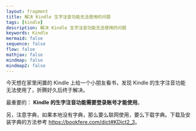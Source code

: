 ```yaml
---
layout: fragment
title: 解决 Kindle 生字注音功能无法使用的问题
tags: [kindle]
description: 解决 Kindle 生字注音功能无法使用的问题
keywords: Kindle
mermaid: false
sequence: false
flow: false
mathjax: false
mindmap: false
mindmap2: false
---
```


今天想在家里闲置的 Kindle 上给一个小朋友看书，发现 Kindle 的生字注音功能无法使用了，折腾好久后终于解决。

最重要的： **Kindle 的生字注音功能需要登录账号才能使用**。

另，注意字典，如果本地没有字典，那么要么联网使用，要么下载字典。下载及安装字典的方法参考 <https://bookfere.com/dict#KDict2_3>。
